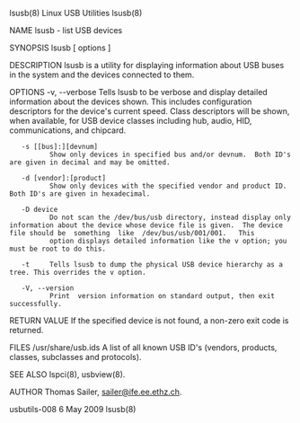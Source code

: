 lsusb(8)                                                                                     Linux USB Utilities                                                                                     lsusb(8)



NAME
       lsusb - list USB devices

SYNOPSIS
       lsusb [ options ]

DESCRIPTION
       lsusb is a utility for displaying information about USB buses in the system and the devices connected to them.


OPTIONS
       -v, --verbose
              Tells  lsusb to be verbose and display detailed information about the devices shown.  This includes configuration descriptors for the device's current speed.  Class descriptors will be shown,
              when available, for USB device classes including hub, audio, HID, communications, and chipcard.

       -s [[bus]:][devnum]
              Show only devices in specified bus and/or devnum.  Both ID's are given in decimal and may be omitted.

       -d [vendor]:[product]
              Show only devices with the specified vendor and product ID.  Both ID's are given in hexadecimal.

       -D device
              Do not scan the /dev/bus/usb directory, instead display only information about the device whose device file is given.  The device file should be  something  like  /dev/bus/usb/001/001.   This
              option displays detailed information like the v option; you must be root to do this.

       -t     Tells lsusb to dump the physical USB device hierarchy as a tree. This overrides the v option.

       -V, --version
              Print  version information on standard output, then exit successfully.


RETURN VALUE
       If the specified device is not found, a non-zero exit code is returned.


FILES
       /usr/share/usb.ids
              A list of all known USB ID's (vendors, products, classes, subclasses and protocols).


SEE ALSO
       lspci(8), usbview(8).


AUTHOR
       Thomas Sailer, <sailer@ife.ee.ethz.ch>.



usbutils-008                                                                                      6 May 2009                                                                                         lsusb(8)
